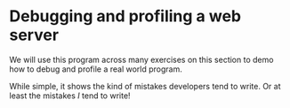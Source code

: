 # Debugging and profiling a web server

We will use this program across many exercises on this section
to demo how to debug and profile a real world program.

While simple, it shows the kind of mistakes developers tend to
write. Or at least the mistakes *I* tend to write!
